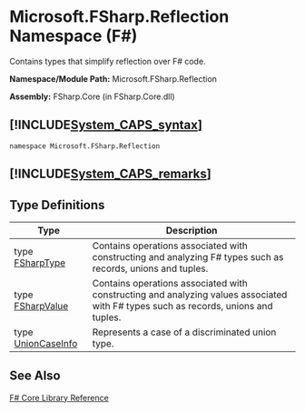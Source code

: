 # Microsoft.FSharp.Reflection Namespace (F#)

Contains types that simplify reflection over F# code.

**Namespace/Module Path:** Microsoft.FSharp.Reflection

**Assembly:** FSharp.Core (in FSharp.Core.dll)


## [!INCLUDE[System_CAPS_syntax](//System/Token/System_CAPS_syntax_md.md)]

```
namespace Microsoft.FSharp.Reflection
```

## [!INCLUDE[System_CAPS_remarks](//System/Token/System_CAPS_remarks_md.md)]

## Type Definitions


|Type|Description|
|----|-----------|
|type [FSharpType](http://msdn.microsoft.com/en-us/library/e3304409-1849-4058-957a-872a376e3663)|Contains operations associated with constructing and analyzing F# types such as records, unions and tuples.|
|type [FSharpValue](http://msdn.microsoft.com/en-us/library/37ecfa9f-1f47-4957-bb2c-a2664e9a68d0)|Contains operations associated with constructing and analyzing values associated with F# types such as records, unions and tuples.|
|type [UnionCaseInfo](http://msdn.microsoft.com/en-us/library/d97eb038-9521-4e20-89b4-dd0cd92d7221)|Represents a case of a discriminated union type.|

## See Also
[F&#35; Core Library Reference](F%23+Core+Library+Reference.md)

